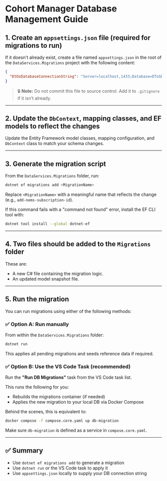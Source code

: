 
# Cohort Manager Database Management Guide

## 1. Create an `appsettings.json` file (required for migrations to run)

If it doesn’t already exist, create a file named `appsettings.json` in the root of the `DataServices.Migrations` project with the following content:

```json
{
  "DtOsDatabaseConnectionString": "Server=localhost,1433;Database=DToSDB;User Id=SA;Password=Password123!;TrustServerCertificate=True"
}
```

> 🔒 **Note:** Do not commit this file to source control. Add it to `.gitignore` if it isn’t already.

---

## 2. Update the `DbContext`, mapping classes, and EF models to reflect the changes

Update the Entity Framework model classes, mapping configuration, and `DbContext` class to match your schema changes.

---

## 3. Generate the migration script

From the `DataServices.Migrations` folder, run:

```bash
dotnet ef migrations add <MigrationName>
```

Replace `<MigrationName>` with a meaningful name that reflects the change (e.g., `add-nems-subscription-id`).

If this command fails with a "command not found" error, install the EF CLI tool with:

```bash
dotnet tool install --global dotnet-ef
```

---

## 4. Two files should be added to the `Migrations` folder

These are:

- A new C# file containing the migration logic.
- An updated model snapshot file.

---

## 5. Run the migration

You can run migrations using either of the following methods:

### ✅ Option A: Run manually

From within the `DataServices.Migrations` folder:

```bash
dotnet run
```

This applies all pending migrations and seeds reference data if required.

### ✅ Option B: Use the VS Code Task (recommended)

Run the **"Run DB Migrations"** task from the VS Code task list.

This runs the following for you:

- Rebuilds the migrations container (if needed)
- Applies the new migration to your local DB via Docker Compose

Behind the scenes, this is equivalent to:

```bash
docker compose -f compose.core.yaml up db-migration
```

Make sure `db-migration` is defined as a service in `compose.core.yaml`.

---

## ✅ Summary

- Use `dotnet ef migrations add` to generate a migration
- Use `dotnet run` or the VS Code task to apply it
- Use `appsettings.json` locally to supply your DB connection string

